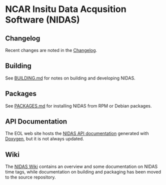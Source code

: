 # NCAR Insitu Data Acqusition Software (NIDAS)

## Changelog

Recent changes are noted in the [Changelog](CHANGELOG.md).

## Building

See [BUILDING.md](BUILDING.md) for notes on building and developing NIDAS.

## Packages

See [PACKAGES.md](PACKAGES.md) for installing NIDAS from RPM or Debian
packages.

## API Documentation

The EOL web site hosts the [NIDAS API
documentation](https://www.eol.ucar.edu/software/nidas/doxygen/html) generated
with [Doxygen](https://doxygen.nl/), but it is not always updated.

## Wiki

The [NIDAS Wiki](https://github.com/NCAR/nidas/wiki) contains an overview and
some documentation on NIDAS time tags, while documentation on building and
packaging has been moved to the source repository.
